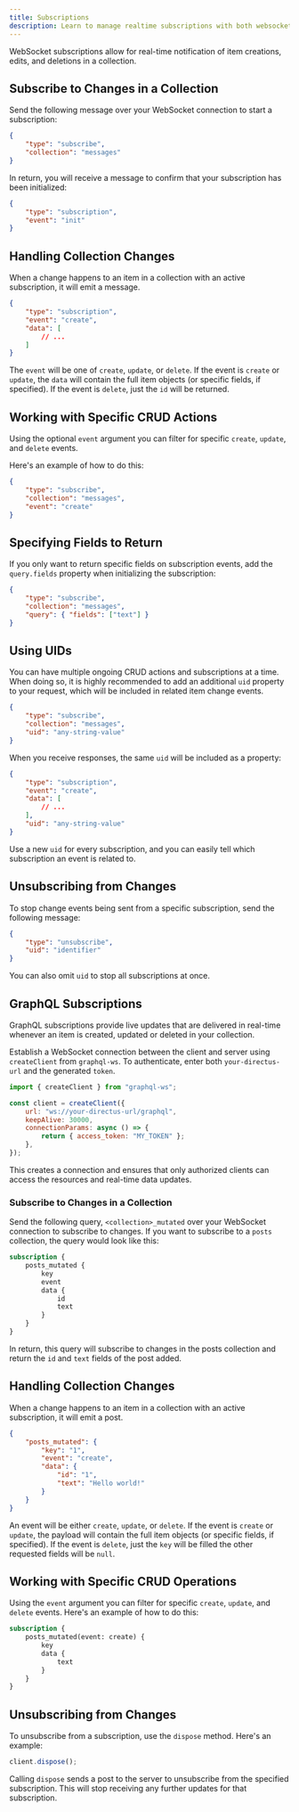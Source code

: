 ```yaml
---
title: Subscriptions
description: Learn to manage realtime subscriptions with both websockets and GraphQL.
---
```


WebSocket subscriptions allow for real-time notification of item creations, edits, and deletions in a collection.

## Subscribe to Changes in a Collection

Send the following message over your WebSocket connection to start a subscription:

```json
{
	"type": "subscribe",
	"collection": "messages"
}
```

In return, you will receive a message to confirm that your subscription has been initialized:

```json
{
	"type": "subscription",
	"event": "init"
}
```

## Handling Collection Changes

When a change happens to an item in a collection with an active subscription, it will emit a message.

```json
{
	"type": "subscription",
	"event": "create",
	"data": [
		// ...
	]
}
```

The `event` will be one of `create`, `update`, or `delete`. If the event is `create` or `update`, the `data` will
contain the full item objects (or specific fields, if specified). If the event is `delete`, just the `id` will be
returned.

## Working with Specific CRUD Actions

Using the optional `event` argument you can filter for specific `create`, `update`, and `delete` events.

Here's an example of how to do this:

```json
{
	"type": "subscribe",
	"collection": "messages",
	"event": "create"
}
```

## Specifying Fields to Return

If you only want to return specific fields on subscription events, add the `query.fields` property when initializing the
subscription:

```json
{
	"type": "subscribe",
	"collection": "messages",
	"query": { "fields": ["text"] }
}
```

<!-- TODO: link? -->
<!-- Refer to the [Fields Query Parameter](/reference/query.html#fields) docs for more information on specifying what data
should be returned. -->

## Using UIDs

You can have multiple ongoing CRUD actions and subscriptions at a time. When doing so, it is highly recommended to
add an additional `uid` property to your request, which will be included in related item change events.

```json
{
	"type": "subscribe",
	"collection": "messages",
	"uid": "any-string-value"
}
```

When you receive responses, the same `uid` will be included as a property:

```json
{
	"type": "subscription",
	"event": "create",
	"data": [
		// ...
	],
	"uid": "any-string-value"
}
```

Use a new `uid` for every subscription, and you can easily tell which subscription an event is related to.

## Unsubscribing from Changes

To stop change events being sent from a specific subscription, send the following message:

```json
{
	"type": "unsubscribe",
	"uid": "identifier"
}
```

You can also omit `uid` to stop all subscriptions at once.

## GraphQL Subscriptions

GraphQL subscriptions provide live updates that are delivered in real-time whenever an item is created, updated or
deleted in your collection.

Establish a WebSocket connection between the client and server using `createClient` from `graphql-ws`. To authenticate,
enter both `your-directus-url` and the generated `token`.

```js
import { createClient } from "graphql-ws";

const client = createClient({
	url: "ws://your-directus-url/graphql",
	keepAlive: 30000,
	connectionParams: async () => {
		return { access_token: "MY_TOKEN" };
	},
});
```

This creates a connection and ensures that only authorized clients can access the resources and real-time
data updates.

### Subscribe to Changes in a Collection

Send the following query, `<collection>_mutated` over your WebSocket connection to subscribe to changes. If you want to
subscribe to a `posts` collection, the query would look like this:

```graphql
subscription {
	posts_mutated {
		key
		event
		data {
			id
			text
		}
	}
}
```

In return, this query will subscribe to changes in the posts collection and return the `id` and `text` fields of the
post added.

## Handling Collection Changes

When a change happens to an item in a collection with an active subscription, it will emit a post.

```json
{
	"posts_mutated": {
		"key": "1",
		"event": "create",
		"data": {
			"id": "1",
			"text": "Hello world!"
		}
	}
}
```

An event will be either `create`, `update`, or `delete`. If the event is `create` or `update`, the payload will contain
the full item objects (or specific fields, if specified). If the event is `delete`, just the `key` will be filled the
other requested fields will be `null`.

## Working with Specific CRUD Operations

Using the `event` argument you can filter for specific `create`, `update`, and `delete` events. Here's an example of how
to do this:

```graphql
subscription {
	posts_mutated(event: create) {
		key
		data {
			text
		}
	}
}
```

## Unsubscribing from Changes

To unsubscribe from a subscription, use the `dispose` method. Here's an example:

```js
client.dispose();
```

Calling `dispose` sends a post to the server to unsubscribe from the specified subscription. This will stop receiving
any further updates for that subscription.
